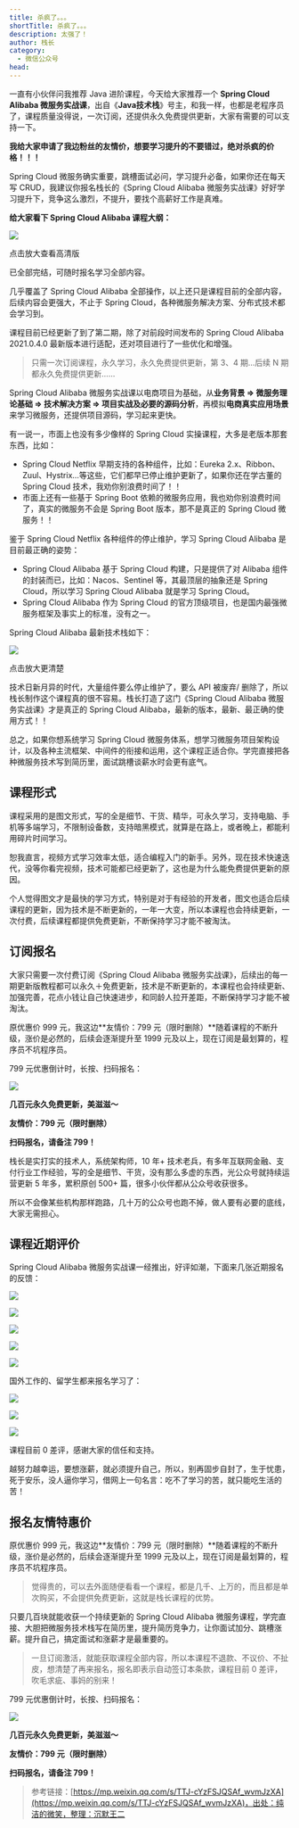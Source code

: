 ```yaml
---
title: 杀疯了。。。
shortTitle: 杀疯了。。。
description: 太强了！
author: 栈长
category:
  - 微信公众号
head:
---
```


一直有小伙伴问我推荐 Java 进阶课程，今天给大家推荐一个 **Spring Cloud Alibaba 微服务实战课**，出自《**Java技术栈**》号主，和我一样，也都是老程序员了，课程质量没得说，一次订阅，还提供永久免费提供更新，大家有需要的可以支持一下。

**我给大家申请了我边粉丝的友情价，想要学习提升的不要错过，绝对杀疯的价格！！！**

Spring Cloud 微服务确实重要，跳槽面试必问，学习提升必备，如果你还在每天写 CRUD，我建议你报名栈长的《Spring Cloud Alibaba 微服务实战课》好好学习提升下，竞争这么激烈，不提升，要找个高薪好工作是真难。

**给大家看下 Spring Cloud Alibaba 课程大纲：**

![](https://mmbiz.qpic.cn/mmbiz_png/TNUwKhV0JpSrFj4hsjuoeCCavSFXmIz3cncZN0Fg3j55Vyt12GXAeAibUticSmqQr2RzWYf4NBq47qZB07iash6MQ/640?wx_fmt=png)

点击放大查看高清版

已全部完结，可随时报名学习全部内容。

几乎覆盖了 Spring Cloud Alibaba 全部操作，以上还只是课程目前的全部内容，后续内容会更强大，不止于 Spring Cloud，各种微服务解决方案、分布式技术都会学习到。

课程目前已经更新了到了第二期，除了对前段时间发布的 Spring Cloud Alibaba 2021.0.4.0 最新版本进行适配，还对项目进行了一些优化和增强。

> 只需一次订阅课程，永久学习，永久免费提供更新，第 3、4 期…后续 N 期都永久免费提供更新……

Spring Cloud Alibaba 微服务实战课以电商项目为基础，从**业务背景 => 微服务理论基础 => 技术解决方案 => 项目实战及必要的源码分析**，再模拟**电商真实应用场景**来学习微服务，还提供项目源码，学习起来更快。

有一说一，市面上也没有多少像样的 Spring Cloud 实操课程，大多是老版本那套东西，比如：

*   Spring Cloud Netflix 早期支持的各种组件，比如：Eureka 2.x、Ribbon、Zuul、Hystrix…等这些，它们都早已停止维护更新了，如果你还在学古董的 Spring Cloud 技术，我劝你别浪费时间了！！
*   市面上还有一些基于 Spring Boot 依赖的微服务应用，我也劝你别浪费时间了，真实的微服务不会是 Spring Boot 版本，那不是真正的 Spring Cloud 微服务！！

鉴于 Spring Cloud Netflix 各种组件的停止维护，学习 Spring Cloud Alibaba 是目前最正确的姿势：

*   Spring Cloud Alibaba 基于 Spring Cloud 构建，只是提供了对 Alibaba 组件的封装而已，比如：Nacos、Sentinel 等，其最顶层的抽象还是 Spring Cloud，所以学习 Spring Cloud Alibaba 就是学习 Spring Cloud。
*   Spring Cloud Alibaba 作为 Spring Cloud 的官方顶级项目，也是国内最强微服务框架及事实上的标准，没有之一。

Spring Cloud Alibaba 最新技术栈如下：

![](https://mmbiz.qpic.cn/mmbiz_png/TNUwKhV0JpQlz731Un2H78e1Yb8WSCOT10Yl0ghgic6TiamG3ibicSJsefEqQxvqktU8aWa4v194tSvsePxvPiaNGCg/640?wx_fmt=png)

点击放大更清楚

技术日新月异的时代，大量组件要么停止维护了，要么 API 被废弃/ 删除了，所以栈长制作这个课程真的很不容易。栈长打造了这门《Spring Cloud Alibaba 微服务实战课》才是真正的 Spring Cloud Alibaba，最新的版本，最新、最正确的使用方式！！

总之，如果你想系统学习 Spring Cloud 微服务体系，想学习微服务项目架构设计，以及各种主流框架、中间件的衔接和运用，这个课程正适合你。学完直接把各种微服务技术写到简历里，面试跳槽谈薪水时会更有底气。

## 课程形式

课程采用的是图文形式，写的全是细节、干货、精华，可永久学习，支持电脑、手机等多端学习，不限制设备数，支持暗黑模式，就算是在路上，或者晚上，都能利用碎片时间学习。

恕我直言，视频方式学习效率太低，适合编程入门的新手。另外，现在技术快速迭代，没等你看完视频，技术可能都已经更新了，这也是为什么能免费提供更新的原因。

个人觉得图文才是最快的学习方式，特别是对于有经验的开发者，图文也适合后续课程的更新，因为技术是不断更新的，一年一大变，所以本课程也会持续更新，一次付费，后续课程都提供免费更新，不断保持学习才能不被淘汰。

## 订阅报名

大家只需要一次付费订阅《Spring Cloud Alibaba 微服务实战课》，后续出的每一期更新版教程都可以永久＋免费更新，技术是不断更新的，本课程也会持续更新、加强完善，花点小钱让自己快速进步，和同龄人拉开差距，不断保持学习才能不被淘汰。

原优惠价 999 元，我这边**友情价：799 元（限时删除）**随着课程的不断升级，涨价是必然的，后续会逐渐提升至 1999 元及以上，现在订阅是最划算的，程序员不坑程序员。

799 元优惠倒计时，长按、扫码报名：

![](https://mmbiz.qpic.cn/mmbiz_png/TNUwKhV0JpQlz731Un2H78e1Yb8WSCOT3vZPiar9UwGdunOW0j1OUSiccajjCgvPJiaxvbK2ibmj9aUH3OsYmH1xMA/640?wx_fmt=png)

**几百元永久免费更新，美滋滋～**



**友情价：799 元（限时删除）**

**扫码报名，请备注 799！**

栈长是实打实的技术人，系统架构师，10 年+ 技术老兵，有多年互联网金融、支付行业工作经验，写的全是细节、干货，没有那么多虚的东西，光公众号就持续运营更新 5 年多，累积原创 500+ 篇，很多小伙伴都从公众号收获很多。

所以不会像某些机构那样跑路，几十万的公众号也跑不掉，做人要有必要的底线，大家无需担心。

## 课程近期评价

Spring Cloud Alibaba 微服务实战课一经推出，好评如潮，下面来几张近期报名的反馈：

![](https://mmbiz.qpic.cn/mmbiz_jpg/TNUwKhV0JpQlz731Un2H78e1Yb8WSCOTqGvKYhglj4ugeqnyMic7bZNZ5ia934R4zicoLcCfE7gHQsk1AX5CpCNBQ/640?wx_fmt=jpeg)

![](https://mmbiz.qpic.cn/mmbiz_jpg/TNUwKhV0JpQlz731Un2H78e1Yb8WSCOTwK6Lq5o7d1tiaZ1IOuvplg7AbmK9EHKR20ak2lPKibNrXWeqywoflPRw/640?wx_fmt=jpeg)

![](https://mmbiz.qpic.cn/mmbiz_jpg/TNUwKhV0JpQlz731Un2H78e1Yb8WSCOTQcwW9yNDyeDe1AkBWTAVEgHOmMKoXyfmn7cjIpeyBv4yr0ann5wCng/640?wx_fmt=jpeg)

![](https://mmbiz.qpic.cn/mmbiz_jpg/TNUwKhV0JpQlz731Un2H78e1Yb8WSCOTkymMnZk2Jmle561zUfHt060NWsflOgEVQl7ibtGkHrKqod7wb0p9Niag/640?wx_fmt=jpeg)

![](https://mmbiz.qpic.cn/mmbiz_jpg/TNUwKhV0JpQlz731Un2H78e1Yb8WSCOTKYn9XoBAWApLPem40dLZrDKlicJWB58SnVCiaVo582MbKN2oySpRb22Q/640?wx_fmt=jpeg)

国外工作的、留学生都来报名学习了：

![](https://mmbiz.qpic.cn/mmbiz_jpg/TNUwKhV0JpQlz731Un2H78e1Yb8WSCOTA5OZ66goecDXSIAWRR8SW2UxciakGoO1tCdnLBpAhia5xib2gXIZI83eg/640?wx_fmt=jpeg)

![](https://mmbiz.qpic.cn/mmbiz_jpg/TNUwKhV0JpQlz731Un2H78e1Yb8WSCOT7u4AhQemWj8kCWdM50UDFksfQBMb0khqvBC66N6vLricZNnicibxGcALw/640?wx_fmt=jpeg)

![](https://mmbiz.qpic.cn/mmbiz_jpg/TNUwKhV0JpQlz731Un2H78e1Yb8WSCOTGLOqicmQNySA9DWKRwlN5ibibTH5fapEED31dmEdy2tia0Vib5s3Kc9KWHg/640?wx_fmt=jpeg)

课程目前 0 差评，感谢大家的信任和支持。

越努力越幸运，要想涨薪，就必须提升自己，所以，别再固步自封了，生于忧患，死于安乐，没人逼你学习，借网上一句名言：吃不了学习的苦，就只能吃生活的苦！

## 报名友情特惠价

原优惠价 999 元，我这边**友情价：799 元（限时删除）**随着课程的不断升级，涨价是必然的，后续会逐渐提升至 1999 元及以上，现在订阅是最划算的，程序员不坑程序员。

> 觉得贵的，可以去外面随便看看一个课程，都是几千、上万的，而且都是单次购买，不会提供免费更新，这就是栈长课程的优势。

只要几百块就能收获一个持续更新的 Spring Cloud Alibaba 微服务课程，学完直接、大胆把微服务技术栈写在简历里，提升简历竞争力，让你面试加分、跳槽涨薪。提升自己，搞定面试和涨薪才是最重要的。

> 一旦订阅激活，就能获取课程全部内容，所以本课程不退款、不议价、不扯皮，想清楚了再来报名，报名即表示自动签订本条款，课程目前 0 差评，吹毛求疵、事妈的别来！

799 元优惠倒计时，长按、扫码报名：

![](https://mmbiz.qpic.cn/mmbiz_png/TNUwKhV0JpQlz731Un2H78e1Yb8WSCOT3vZPiar9UwGdunOW0j1OUSiccajjCgvPJiaxvbK2ibmj9aUH3OsYmH1xMA/640?wx_fmt=png)

**几百元永久免费更新，美滋滋～**

****友情价：799 元（限时删除）****

**扫码报名，请备注 799！**

>参考链接：[https://mp.weixin.qq.com/s/TTJ-cYzFSJQSAf_wvmJzXA](https://mp.weixin.qq.com/s/TTJ-cYzFSJQSAf_wvmJzXA)，出处：纯洁的微笑，整理：沉默王二
